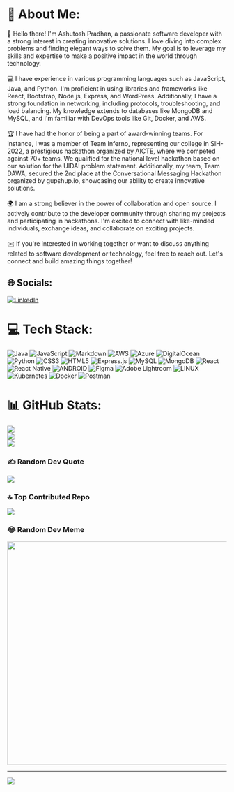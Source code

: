 # 💫 About Me:
👋 Hello there! I'm Ashutosh Pradhan, a passionate software developer with a strong interest in creating innovative solutions. I love diving into complex problems and finding elegant ways to solve them. My goal is to leverage my skills and expertise to make a positive impact in the world through technology.<br><br>💻 I have experience in various programming languages such as JavaScript, Java, and Python. I'm proficient in using libraries and frameworks like React, Bootstrap, Node.js, Express, and WordPress. Additionally, I have a strong foundation in networking, including protocols, troubleshooting, and load balancing. My knowledge extends to databases like MongoDB and MySQL, and I'm familiar with DevOps tools like Git, Docker, and AWS.<br><br>🏆 I have had the honor of being a part of award-winning teams. For instance, I was a member of Team Inferno, representing our college in SIH-2022, a prestigious hackathon organized by AICTE, where we competed against 70+ teams. We qualified for the national level hackathon based on our solution for the UIDAI problem statement. Additionally, my team, Team DAWA, secured the 2nd place at the Conversational Messaging Hackathon organized by gupshup.io, showcasing our ability to create innovative solutions.<br><br>🌍 I am a strong believer in the power of collaboration and open source. I actively contribute to the developer community through sharing my projects and participating in hackathons. I'm excited to connect with like-minded individuals, exchange ideas, and collaborate on exciting projects.<br><br>✉️ If you're interested in working together or want to discuss anything related to software development or technology, feel free to reach out. Let's connect and build amazing things together!


## 🌐 Socials:
[![LinkedIn](https://img.shields.io/badge/LinkedIn-%230077B5.svg?logo=linkedin&logoColor=white)](https://linkedin.com/in/pradhan-ashu) 

# 💻 Tech Stack:
![Java](https://img.shields.io/badge/java-%23ED8B00.svg?style=flat&logo=java&logoColor=white) ![JavaScript](https://img.shields.io/badge/javascript-%23323330.svg?style=flat&logo=javascript&logoColor=%23F7DF1E) ![Markdown](https://img.shields.io/badge/markdown-%23000000.svg?style=flat&logo=markdown&logoColor=white) ![AWS](https://img.shields.io/badge/AWS-%23FF9900.svg?style=flat&logo=amazon-aws&logoColor=white) ![Azure](https://img.shields.io/badge/azure-%230072C6.svg?style=flat&logo=azure-devops&logoColor=white) ![DigitalOcean](https://img.shields.io/badge/DigitalOcean-%230167ff.svg?style=flat&logo=digitalOcean&logoColor=white) ![Python](https://img.shields.io/badge/python-3670A0?style=flat&logo=python&logoColor=ffdd54) ![CSS3](https://img.shields.io/badge/css3-%231572B6.svg?style=flat&logo=css3&logoColor=white) ![HTML5](https://img.shields.io/badge/html5-%23E34F26.svg?style=flat&logo=html5&logoColor=white) ![Express.js](https://img.shields.io/badge/express.js-%23404d59.svg?style=flat&logo=express&logoColor=%2361DAFB) ![MySQL](https://img.shields.io/badge/mysql-%2300f.svg?style=flat&logo=mysql&logoColor=white) ![MongoDB](https://img.shields.io/badge/MongoDB-%234ea94b.svg?style=flat&logo=mongodb&logoColor=white) ![React](https://img.shields.io/badge/react-%2320232a.svg?style=flat&logo=react&logoColor=%2361DAFB) ![React Native](https://img.shields.io/badge/react_native-%2320232a.svg?style=flat&logo=react&logoColor=%2361DAFB) ![ANDROID](https://img.shields.io/badge/android-%2320232a.svg?style=flat&logo=android&logoColor=%a4c639) 	![Figma](https://img.shields.io/badge/figma-%23F24E1E.svg?style=flat&logo=figma&logoColor=white) ![Adobe Lightroom](https://img.shields.io/badge/Adobe%20Lightroom-31A8FF.svg?style=flat&logo=Adobe%20Lightroom&logoColor=white) ![LINUX](https://img.shields.io/badge/Linux-FCC624?style=flat&logo=linux&logoColor=black) ![Kubernetes](https://img.shields.io/badge/kubernetes-%23326ce5.svg?style=flat&logo=kubernetes&logoColor=white) ![Docker](https://img.shields.io/badge/docker-%230db7ed.svg?style=flat&logo=docker&logoColor=white) ![Postman](https://img.shields.io/badge/Postman-FF6C37?style=flat&logo=postman&logoColor=white)
# 📊 GitHub Stats:
![](https://github-readme-stats.vercel.app/api?username=criox4&theme=midnight-purple&hide_border=true&include_all_commits=true&count_private=true)<br/>
![](https://github-readme-streak-stats.herokuapp.com/?user=criox4&theme=midnight-purple&hide_border=true)<br/>
![](https://github-readme-stats.vercel.app/api/top-langs/?username=criox4&theme=midnight-purple&hide_border=true&include_all_commits=true&count_private=true&layout=compact)

### ✍️ Random Dev Quote
![](https://quotes-github-readme.vercel.app/api?type=vetical&theme=tokyonight)

### 🔝 Top Contributed Repo
![](https://github-contributor-stats.vercel.app/api?username=criox4&limit=5&theme=tokyonight&combine_all_yearly_contributions=true)

### 😂 Random Dev Meme
<img src="https://rm.up.railway.app/" width="512px"/>

---
[![](https://visitcount.itsvg.in/api?id=criox4&icon=0&color=0)](https://visitcount.itsvg.in)

<!-- Proudly created with GPRM ( https://gprm.itsvg.in ) -->

